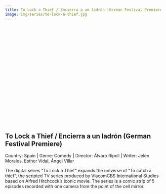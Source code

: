 ```yaml
---
title: To Lock a Thief / Encierra a un ladrón (German Festival Premiere)
image: img/series/to-lock-a-thief.jpg
---
```

<iframe width="560" height="315" src="" frameborder="0" allow="accelerometer; autoplay; encrypted-media; gyroscope; picture-in-picture" allowfullscreen></iframe>

## To Lock a Thief / Encierra a un ladrón (German Festival Premiere)
Country: Spain | Genre: Comedy | Director: Álvaro Ripoll | Writer: Jelen Morales, Esther Vidal, Ángel Villar 

The digital series “To Lock a Thief” expands the universe of “To catch a thief”, the scripted TV series produced by ViacomCBS International Studios based on Alfred Hitchcock’s iconic movie. The series is a comic strip of 5 episodes recorded with one camera from the point of the cell mirror.